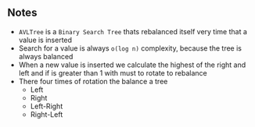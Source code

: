 ## Notes

- `AVLTree` is a `Binary Search Tree` thats rebalanced itself very time that a value is inserted
- Search for a value is always `o(log n)` complexity, because the tree is always balanced
- When a new value is inserted we calculate the highest of the right and left and if is greater than 1 with must to rotate to rebalance
- There four times of rotation the balance a tree
    - Left
    - Right
    - Left-Right
    - Right-Left
